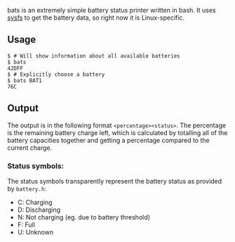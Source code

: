 bats is an extremely simple battery status printer written in bash. It uses
[sysfs][sysfs] to get the battery data, so right now it is Linux-specific.

## Usage

    $ # Will show information about all available batteries
    $ bats
    42DFF
    $ # Explicitly choose a battery
    $ bats BAT1
    76C

## Output

The output is in the following format `<percentage><status>`. The percentage is
the remaining battery charge left, which is calculated by totalling all of the
battery capacities together and getting a percentage compared to the current
charge.

### Status symbols:

The status symbols transparently represent the battery status as provided by
`battery.h`:

- C: Charging
- D: Discharging
- N: Not charging (eg. due to battery threshold)
- F: Full
- U: Unknown

[sysfs]: https://www.kernel.org/doc/Documentation/filesystems/sysfs.txt
